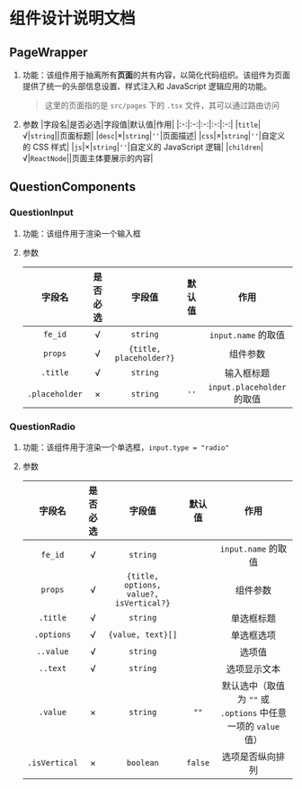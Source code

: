 # 组件设计说明文档

## PageWrapper

1. 功能：该组件用于抽离所有**页面**的共有内容，以简化代码组织。该组件为页面提供了统一的头部信息设置、样式注入和 JavaScript 逻辑应用的功能。
    > 这里的页面指的是 `src/pages` 下的 `.tsx` 文件，其可以通过路由访问
2. 参数
    |字段名|是否必选|字段值|默认值|作用|
    |:-:|:-:|:-:|:-:|:-:|
    |`title`|√|`string`||页面标题|
    |`desc`|×|`string`|`''`|页面描述|
    |`css`|×|`string`|`''`|自定义的 CSS 样式|
    |`js`|×|`string`|`''`|自定义的 JavaScript 逻辑|
    |`children`|√|`ReactNode`||页面主体要展示的内容|


## QuestionComponents

### QuestionInput

1. 功能：该组件用于渲染一个输入框

2. 参数

   |     字段名     | 是否必选 |         字段值          | 默认值 |            作用            |
   | :------------: | :------: | :---------------------: | :----: | :------------------------: |
   |    `fe_id`     |    √     |        `string`         |        |    `input.name` 的取值     |
   |    `props`     |    √     | `{title, placeholder?}` |        |          组件参数          |
   |    `.title`    |    √     |        `string`         |        |         输入框标题         |
   | `.placeholder` |    ×     |        `string`         |  `''`  | `input.placeholder` 的取值 |

### QuestionRadio

1. 功能：该组件用于渲染一个单选框，`input.type = "radio"`

2. 参数

   |    字段名     | 是否必选 |                 字段值                  | 默认值  |                             作用                             |
   | :-----------: | :------: | :-------------------------------------: | :-----: | :----------------------------------------------------------: |
   |    `fe_id`    |    √     |                `string`                 |         |                     `input.name` 的取值                      |
   |    `props`    |    √     | `{title, options, value?, isVertical?}` |         |                           组件参数                           |
   |   `.title`    |    √     |                `string`                 |         |                          单选框标题                          |
   |  `.options`   |    √     |            `{value, text}[]`            |         |                          单选框选项                          |
   |   `..value`   |    √     |                `string`                 |         |                            选项值                            |
   |   `..text`    |    √     |                `string`                 |         |                         选项显示文本                         |
   |   `.value`    |    ×     |                `string`                 |  `""`   | 默认选中（取值为 `""` 或 `.options` 中任意一项的 `value` 值） |
   | `.isVertical` |    ×     |                `boolean`                | `false` |                       选项是否纵向排列                       |

